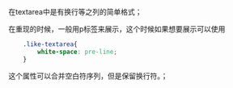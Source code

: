 在textarea中是有换行等之列的简单格式；

在重现的时候，一般用p标签来展示，这个时候如果想要展示可以使用

```css
    .like-textarea{
        white-space: pre-line;
    }
```

这个属性可以合并空白符序列，但是保留换行符。；